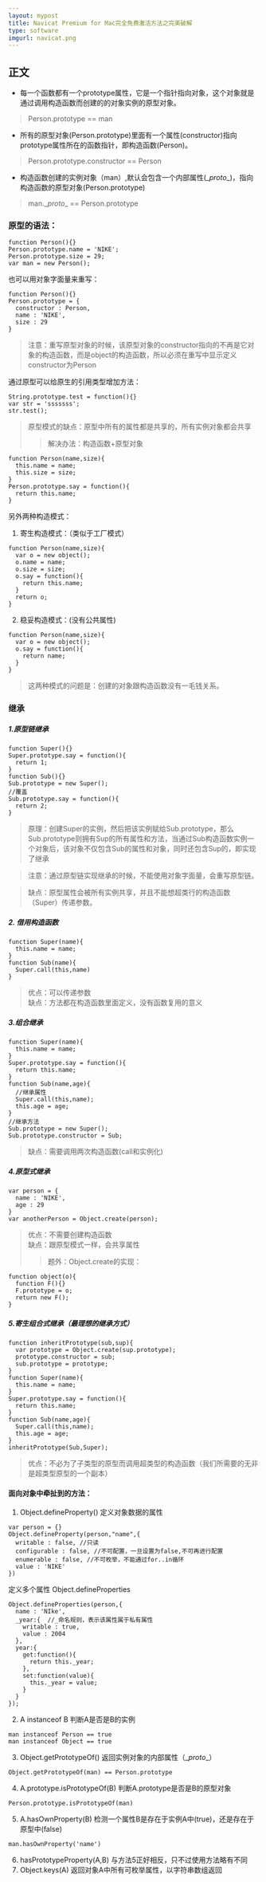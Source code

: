 ```yaml
---
layout: mypost
title: Navicat Premium for Mac完全免费激活方法之完美破解
type: software
imgurl: navicat.png
---
```


## 正文

* 每一个函数都有一个prototype属性，它是一个指针指向对象，这个对象就是通过调用构造函数而创建的的对象实例的原型对象。
>Person.prototype == man
* 所有的原型对象(Person.prototype)里面有一个属性(constructor)指向prototype属性所在的函数指针，即构造函数(Person)。
> Person.prototype.constructor == Person
* 构造函数创建的实例对象（man）,默认会包含一个内部属性(\__proto__)，指向构造函数的原型对象(Person.prototype)
> man.\__proto__ == Person.prototype

### 原型的语法：
```
function Person(){}
Person.prototype.name = 'NIKE';
Person.prototype.size = 29;
var man = new Person();
```
也可以用对象字面量来重写：
```
function Person(){}
Person.prototype = {
  constructor : Person,
  name : 'NIKE',
  size : 29
}
```
> 注意：重写原型对象的时候，该原型对象的constructor指向的不再是它对象的构造函数，而是object的构造函数，所以必须在重写中显示定义constructor为Person

通过原型可以给原生的引用类型增加方法：
```
String.prototype.test = function(){}
var str = 'sssssss';
str.test();
```
>原型模式的缺点：原型中所有的属性都是共享的，所有实例对象都会共享
>>解决办法：构造函数+原型对象
```
function Person(name,size){
  this.name = name;
  this.size = size;
}
Person.prototype.say = function(){
  return this.name;
}
```

另外两种构造模式：
1. 寄生构造模式：（类似于工厂模式）
```
function Person(name,size){
  var o = new object();
  o.name = name;
  o.size = size;
  o.say = function(){
    return this.name;
  }
  return o;
}
```
2. 稳妥构造模式：(没有公共属性)
```
function Person(name,size){
  var o = new object();
  o.say = function(){
    return name;
  }
}
```
>这两种模式的问题是：创建的对象跟构造函数没有一毛钱关系。

### 继承
##### 1.原型链继承
```
function Super(){}
Super.prototype.say = function(){
  return 1;
}
function Sub(){}
Sub.prototype = new Super();
//覆盖
Sub.prototype.say = function(){
  return 2;
}
```
>原理：创建Super的实例，然后把该实例赋给Sub.prototype，那么Sub.prototype则拥有Sup的所有属性和方法，当通过Sub构造函数实例一个对象后，该对象不仅包含Sub的属性和对象，同时还包含Sup的，即实现了继承

> 注意：通过原型链实现继承的时候，不能使用对象字面量，会重写原型链。

> 缺点：原型属性会被所有实例共享，并且不能想超类行的构造函数（Super）传递参数。

##### 2. 借用构造函数
```
function Super(name){
  this.name = name;
}
function Sub(name){
  Super.call(this,name)
}
```
> 优点：可以传递参数<br/>缺点：方法都在构造函数里面定义，没有函数复用的意义

##### 3.组合继承
```
function Super(name){
  this.name = name;
}
Super.prototype.say = function(){
  return this.name;
}
function Sub(name,age){
  //继承属性
  Super.call(this,name);
  this.age = age;
}
//继承方法
Sub.prototype = new Super();
Sub.prototype.constructor = Sub;
```
>缺点：需要调用两次构造函数(call和实例化)

##### 4.原型式继承
```
var person = {
  name : 'NIKE',
  age : 29
}
var anotherPerson = Object.create(person);
```
>优点：不需要创建构造函数<br/>缺点：跟原型模式一样，会共享属性
>>题外：Object.create的实现：

```
function object(o){
  function F(){}
  F.prototype = o;
  return new F();
}
```
##### 5.寄生组合式继承（最理想的继承方式）
```
function inheritPrototype(sub,sup){
  var prototype = Object.create(sup.prototype);
  prototype.constructor = sub;
  sub.prototype = prototype;
}
function Super(name){
  this.name = name;
}
Super.prototype.say = function(){
  return this.name;
}
function Sub(name,age){
  Super.call(this,name);
  this.age = age;
}
inheritPrototype(Sub,Super);
```
>优点：不必为了子类型的原型而调用超类型的构造函数（我们所需要的无非是超类型原型的一个副本）

#### 面向对象中牵扯到的方法：
1. Object.defineProperty() 定义对象数据的属性
```
var person = {}
Object.defineProperty(person,"name",{
  writable : false, //只读
  configurable : false, //不可配置，一旦设置为false,不可再进行配置
  enumerable : false, //不可枚举，不能通过for..in循环
  value : 'NIKE'
})
```
定义多个属性 Object.defineProperties
```
Object.defineProperties(person,{
  name : 'NIke',
  _year:{  //_命名规则，表示该属性属于私有属性
    writable : true,
    value : 2004
  },
  year:{
    get:function(){
      return this._year;
    },
    set:function(value){
      this._year = value;
    }
  }
});
```
2. A instanceof B 判断A是否是B的实例
```
man instanceof Person == true
man instanceof Object == true
```
3. Object.getPrototypeOf() 返回实例对象的内部属性（\__proto__）
```
Object.getPrototypeOf(man) == Person.prototype
```
4. A.prototype.isPrototypeOf(B) 判断A.prototype是否是B的原型对象
```
Person.prototype.isPrototypeOf(man)
```
5. A.hasOwnProperty(B) 检测一个属性B是存在于实例A中(true)，还是存在于原型中(false)
```
man.hasOwnProperty('name')
```
6. hasPrototypeProperty(A,B) 与方法5正好相反，只不过使用方法略有不同
7. Object.keys(A) 返回对象A中所有可枚举属性，以字符串数组返回
